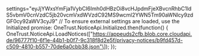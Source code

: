 settings="eyJjYWxsYmFja1VybCI6Imh0dHBzOi8vcHJpdmFjeXBvcnRhbC1ldS5vbmV0cnVzdC5jb20vcmVxdWVzdC92MS9wcml2YWN5Tm90aWNlcy9zdGF0cy92aWV3cyJ9" // To ensure external settings are loaded, use the Initialized promise: OneTrust.NoticeApi.Initialized.then(function() { OneTrust.NoticeApi.LoadNotices(\["https://appeuds2cfb.blob.core.cloudapi.de/96777f10-6f1e-44b1-b0f7-9c318f8d2e5f/privacy-notices/b9fd457d-c509-4810-b557-70de6a0cbb38.json"\]); });